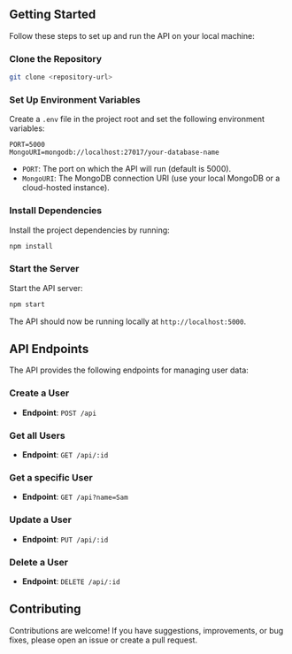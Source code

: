 ## Getting Started

Follow these steps to set up and run the API on your local machine:

### Clone the Repository

```bash
git clone <repository-url>
```

### Set Up Environment Variables

Create a `.env` file in the project root and set the following environment variables:

```env
PORT=5000
MongoURI=mongodb://localhost:27017/your-database-name
```

- `PORT`: The port on which the API will run (default is 5000).
- `MongoURI`: The MongoDB connection URI (use your local MongoDB or a cloud-hosted instance).

### Install Dependencies

Install the project dependencies by running:

```bash
npm install
```

### Start the Server

Start the API server:

```bash
npm start
```

The API should now be running locally at `http://localhost:5000`.



## API Endpoints
The API provides the following endpoints for managing user data:


### Create a User
- **Endpoint**: `POST /api`

### Get all Users
- **Endpoint**: `GET /api/:id`

### Get a specific User
- **Endpoint**: `GET /api?name=Sam`

### Update a User
- **Endpoint**: `PUT /api/:id`

### Delete a User
- **Endpoint**: `DELETE /api/:id`




## Contributing
Contributions are welcome! If you have suggestions, improvements, or bug fixes, please open an issue or create a pull request.